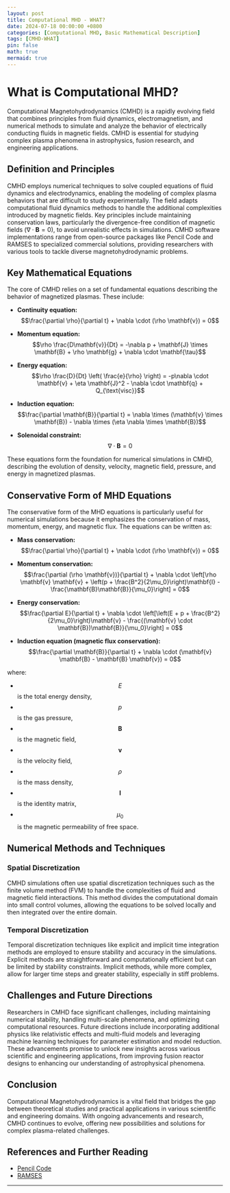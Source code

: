 ```yaml
---
layout: post
title: Computational MHD - WHAT?
date: 2024-07-18 00:00:00 +0800
categories: [Computational MHD, Basic Mathematical Description]
tags: [CMHD-WHAT]
pin: false
math: true
mermaid: true
---
```


# What is Computational MHD?

Computational Magnetohydrodynamics (CMHD) is a rapidly evolving field that combines principles from fluid dynamics, electromagnetism, and numerical methods to simulate and analyze the behavior of electrically conducting fluids in magnetic fields. CMHD is essential for studying complex plasma phenomena in astrophysics, fusion research, and engineering applications.

## Definition and Principles

CMHD employs numerical techniques to solve coupled equations of fluid dynamics and electrodynamics, enabling the modeling of complex plasma behaviors that are difficult to study experimentally. The field adapts computational fluid dynamics methods to handle the additional complexities introduced by magnetic fields. Key principles include maintaining conservation laws, particularly the divergence-free condition of magnetic fields ($\nabla \cdot \mathbf{B} = 0$), to avoid unrealistic effects in simulations. CMHD software implementations range from open-source packages like Pencil Code and RAMSES to specialized commercial solutions, providing researchers with various tools to tackle diverse magnetohydrodynamic problems.

## Key Mathematical Equations

The core of CMHD relies on a set of fundamental equations describing the behavior of magnetized plasmas. These include:

- **Continuity equation:**  
  $$\frac{\partial \rho}{\partial t} + \nabla \cdot (\rho \mathbf{v}) = 0$$

- **Momentum equation:**  
  $$\rho \frac{D\mathbf{v}}{Dt} = -\nabla p + \mathbf{J} \times \mathbf{B} + \rho \mathbf{g} + \nabla \cdot \mathbf{\tau}$$

- **Energy equation:**  
  $$\rho \frac{D}{Dt} \left( \frac{e}{\rho} \right) = -p\nabla \cdot \mathbf{v} + \eta \mathbf{J}^2 - \nabla \cdot \mathbf{q} + Q_{\text{visc}}$$

- **Induction equation:**  
  $$\frac{\partial \mathbf{B}}{\partial t} = \nabla \times (\mathbf{v} \times \mathbf{B}) - \nabla \times (\eta \nabla \times \mathbf{B})$$

- **Solenoidal constraint:**  
  $$\nabla \cdot \mathbf{B} = 0$$

These equations form the foundation for numerical simulations in CMHD, describing the evolution of density, velocity, magnetic field, pressure, and energy in magnetized plasmas.

## Conservative Form of MHD Equations

The conservative form of the MHD equations is particularly useful for numerical simulations because it emphasizes the conservation of mass, momentum, energy, and magnetic flux. The equations can be written as:

- **Mass conservation:**  
  $$\frac{\partial \rho}{\partial t} + \nabla \cdot (\rho \mathbf{v}) = 0$$

- **Momentum conservation:**  
  $$\frac{\partial (\rho \mathbf{v})}{\partial t} + \nabla \cdot \left[\rho \mathbf{v} \mathbf{v} + \left(p + \frac{B^2}{2\mu_0}\right)\mathbf{I} - \frac{\mathbf{B}\mathbf{B}}{\mu_0}\right] = 0$$

- **Energy conservation:**  
  $$\frac{\partial E}{\partial t} + \nabla \cdot \left[\left(E + p + \frac{B^2}{2\mu_0}\right)\mathbf{v} - \frac{(\mathbf{v} \cdot \mathbf{B})\mathbf{B}}{\mu_0}\right] = 0$$

- **Induction equation (magnetic flux conservation):**  
  $$\frac{\partial \mathbf{B}}{\partial t} + \nabla \cdot (\mathbf{v} \mathbf{B} - \mathbf{B} \mathbf{v}) = 0$$

where:

- $$E$$ is the total energy density,
- $$p$$ is the gas pressure,
- $$\mathbf{B}$$ is the magnetic field,
- $$\mathbf{v}$$ is the velocity field,
- $$\rho$$ is the mass density,
- $$\mathbf{I}$$ is the identity matrix,
- $$\mu_0$$ is the magnetic permeability of free space.

## Numerical Methods and Techniques

### Spatial Discretization

CMHD simulations often use spatial discretization techniques such as the finite volume method (FVM) to handle the complexities of fluid and magnetic field interactions. This method divides the computational domain into small control volumes, allowing the equations to be solved locally and then integrated over the entire domain.

### Temporal Discretization

Temporal discretization techniques like explicit and implicit time integration methods are employed to ensure stability and accuracy in the simulations. Explicit methods are straightforward and computationally efficient but can be limited by stability constraints. Implicit methods, while more complex, allow for larger time steps and greater stability, especially in stiff problems.

## Challenges and Future Directions

Researchers in CMHD face significant challenges, including maintaining numerical stability, handling multi-scale phenomena, and optimizing computational resources. Future directions include incorporating additional physics like relativistic effects and multi-fluid models and leveraging machine learning techniques for parameter estimation and model reduction. These advancements promise to unlock new insights across various scientific and engineering applications, from improving fusion reactor designs to enhancing our understanding of astrophysical phenomena.

## Conclusion

Computational Magnetohydrodynamics is a vital field that bridges the gap between theoretical studies and practical applications in various scientific and engineering domains. With ongoing advancements and research, CMHD continues to evolve, offering new possibilities and solutions for complex plasma-related challenges.

## References and Further Reading

- [Pencil Code](https://pencil-code.nordita.org/)
- [RAMSES](https://www.ics.uzh.ch/~teyssier/Site/RAMSES.html)

---

